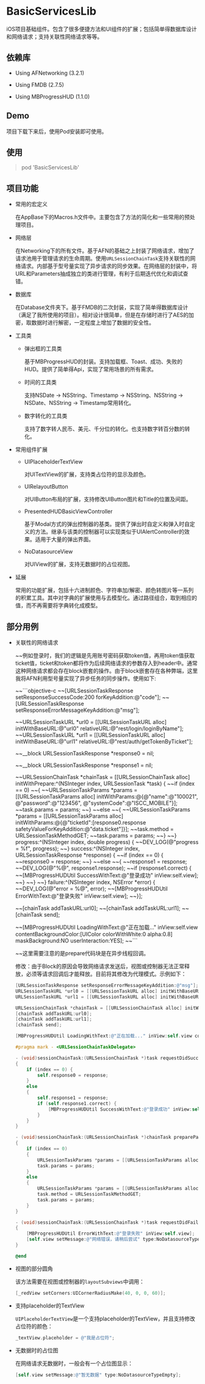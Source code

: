 

# BasicServicesLib

iOS项目基础组件。包含了很多便捷方法和UI组件的扩展；包括简单得数据库设计和网络请求；支持关联性网络请求等等。

## 依赖库

- Using AFNetworking (3.2.1)

- Using FMDB (2.7.5)

- Using MBProgressHUD (1.1.0)

## Demo

项目下载下来后，使用Pod安装即可使用。

## 使用

>pod 'BasicServicesLib' 

## 项目功能

- 常用的宏定义

  在AppBase下的Macros.h文件中。主要包含了方法的简化和一些常用的预处理项目。

- 网络层

  在Networking下的所有文件。基于AFN的基础之上封装了网络请求，增加了请求池用于管理请求的生命周期。使用`URLSessionChainTask`支持关联性的网络请求。内部基于型号量实现了异步请求的同步效果。在网络层的封装中，将URL和Parameters抽成独立的类进行管理，有利于后期迭代优化和调试查错。

- 数据库

  在Database文件夹下。基于FMDB的二次封装，实现了简单得数据库设计（满足了我所使用的项目）。相对设计很简单，但是在存储时进行了AES的加密，取数据时进行解密，一定程度上增加了数据的安全性。

- 工具类

  - 弹出框的工具类

    基于MBProgressHUD的封装。支持加载框、Toast、成功、失败的HUD。提供了简单得Api，实现了常用场景的所有需求。

  - 时间的工具类

    支持NSDate -> NSString、Timestamp -> NSString、NSString -> NSDate、NSString -> Timestamp常用转化。

  - 数字转化的工具类

    支持了数字转人民币、美元、千分位的转化。也支持数字转百分数的转化。

- 常用组件扩展

  - UIPlaceholderTextView

    对UITextView的扩展，支持类占位符的显示及颜色。

  - UIRelayoutButton

    对UIButton布局的扩展，支持修改UIButton图片和Title的位置及间距。

  - PresentedHUDBasicViewController

    基于Modal方式的弹出控制器的基类。提供了弹出时自定义和弹入时自定义的方法。继承与该类的控制器可以实现类似于UIAlertController的效果。适用于大量的弹出界面。

  - NoDatasourceView

    对UIView的扩展，支持无数据时的占位视图。

- 延展

  常用的功能扩展，包括十六进制颜色、字符串加/解密、颜色转图片等一系列的积累工具。其中对字典的扩展使用与去模型化。通过路径组合，取到相应的值，而不再需要将字典转化成模型。

## 部分用例

- 关联性的网络请求

  ~~例如登录时，我们的逻辑是先用账号密码获取token值，再用token值获取ticket值，ticket和token都将作为后续网络请求的参数存入到header中。通常这种网络请求都会存在block嵌套的操作。由于block嵌套存在各种弊端，这里我将AFN利用型号量实现了异步任务的同步操作。使用如下:  

  ~~```objective-c
  ~~[URLSessionTaskResponse setResponseSuccessCode:200 forKeyAddition:@"code"];
  ~~[URLSessionTaskResponse setResponseErrorMessageKeyAddition:@"msg"];    
  
  ~~URLSessionTaskURL *url0 = [[URLSessionTaskURL alloc] initWithBaseURL:@"url0" relativeURL:@"rest/login/loginByName"];
  ~~URLSessionTaskURL *url1 = [[URLSessionTaskURL alloc] initWithBaseURL:@"url1" relativeURL:@"rest/auth/getTokenByTicket"];
      
  ~~__block URLSessionTaskResponse *response0 = nil;
  
  ~~__block URLSessionTaskResponse *response1 = nil;
  
  ~~URLSessionChainTask *chainTask = [[URLSessionChainTask alloc] initWithPrepare:^(NSInteger index, URLSessionTask *task) {
    ~~if (index == 0)
    ~~{
      ~~URLSessionTaskParams *params = [[URLSessionTaskParams alloc] initWithParams:@{@"name":@"100021", @"password":@"123456", @"systemCode":@"ISCC_MOBILE"}];
      ~~task.params = params;
    ~~}
    ~~else
    ~~{
      ~~URLSessionTaskParams *params = [[URLSessionTaskParams alloc] initWithParams:@{@"ticketId":[response0.response safetyValueForKeyAddition:@"data.ticket"]}];
      ~~task.method = URLSessionTaskMethodGET;
      ~~task.params = params;
    ~~}
  ~~} progress:^(NSInteger index, double progress) {
    ~~DEV_LOG(@"progress = %f", progress);
  ~~} success:^(NSInteger index, URLSessionTaskResponse *response) {
    ~~if (index == 0) {
      ~~response0 = response;
    ~~}
    ~~else
    ~~{
      ~~response1 = response;
      ~~DEV_LOG(@"%@", response1.response);
      ~~if (response1.correct) {
        ~~[MBProgressHUDUtil SuccessWithText:@"登录成功" inView:self.view];
      ~~}
    ~~}
  ~~} failure:^(NSInteger index, NSError *error) {
    ~~DEV_LOG(@"error = %@", error);
    ~~[MBProgressHUDUtil ErrorWithText:@"登录失败" inView:self.view];
  ~~}];
  
  ~~[chainTask addTaskURL:url0];
  ~~[chainTask addTaskURL:url1];
  ~~[chainTask send];
  
  ~~[MBProgressHUDUtil LoadingWithText:@"正在加载..." inView:self.view contentBackgroundColor:[UIColor colorWithWhite:0 alpha:0.8] maskBackground:NO userInteraction:YES];
  ~~```

  ~~这里需要注意的是prepare代码块是在异步线程回调。

  修改：由于Block的原因会导致网络请求发送后，视图或控制器无法正常释放，必须等请求回调后才能释放。目前将其修改为代理模式。示例如下：

  ```objective-c
  [URLSessionTaskResponse setResponseErrorMessageKeyAddition:@"msg"];
  URLSessionTaskURL *url0 = [[URLSessionTaskURL alloc] initWithBaseURL:@"http://sccdev.cd.pangu16.com/passport-server" relativeURL:@"rest/login/loginByName"];
  URLSessionTaskURL *url1 = [[URLSessionTaskURL alloc] initWithBaseURL:@"http://sccdev.cd.pangu16.com/passport-server" relativeURL:@"rest/auth/getTokenByTicket"];
  
  URLSessionChainTask *chainTask = [[URLSessionChainTask alloc] initWithDelegate:self];
  [chainTask addTaskURL:url0];
  [chainTask addTaskURL:url1];
  [chainTask send];
  
  [MBProgressHUDUtil LoadingWithText:@"正在加载..." inView:self.view contentBackgroundColor:[UIColor colorWithWhite:0 alpha:0.8] maskBackground:NO userInteraction:YES];
  
  #pragma mark - <URLSessionChainTaskDelegate>
  
  - (void)sessionChainTask:(URLSessionChainTask *)task requestDidSuccessThrowResponse:(URLSessionTaskResponse *)response atIndex:(NSInteger)index
  {
      if (index == 0) {
          self.response0 = response;
      }
      else
      {
          self.response1 = response;
          if (self.response1.correct) {
              [MBProgressHUDUtil SuccessWithText:@"登录成功" inView:self.view];
          }
      }
  }
  
  - (void)sessionChainTask:(URLSessionChainTask *)chainTask prepareParamsFor:(URLSessionTask *)task atIndex:(NSInteger)index
  {
      if (index == 0)
      {
          URLSessionTaskParams *params = [[URLSessionTaskParams alloc] initWithParams:@{@"name":@"100021", @"password":@"123456", @"systemCode":@"ISCC_MOBILE"}];
          task.params = params;
      }
      else
      {
          URLSessionTaskParams *params = [[URLSessionTaskParams alloc] initWithParams:@{@"ticketId":[self.response0.response safetyValueForKeyAddition:@"data.ticket"]}];
          task.method = URLSessionTaskMethodGET;
          task.params = params;
      }
  }
  
  - (void)sessionChainTask:(URLSessionChainTask *)task requestDidFailedThrowError:(NSError *)error atIndex:(NSInteger)index
  {
      [MBProgressHUDUtil ErrorWithText:@"登录失败" inView:self.view];
      [self.view setMessage:@"网络错误，请稍后尝试" type:NoDatasourceTypeError];
  }
  
  @end
  ```

- 视图的部分圆角

  该方法需要在视图或控制器的`layoutSubviews`中调用：

  ```objective-c
  [_redView setCorners:UICornerRadiusMake(40, 0, 0, 60)];
  ```

- 支持placeholder的TextView

  `UIPlaceholderTextView`是一个支持placeholder的TextView，并且支持修改占位符的颜色：  

  ```objective-c
  _textView.placeholder = @"我是占位符";
  ```

- 无数据时的占位图

  在网络请求无数据时，一般会有一个占位图显示：  

  ```objective-c
  [self.view setMessage:@"暂无数据" type:NoDatasourceTypeEmpty];
  ```
